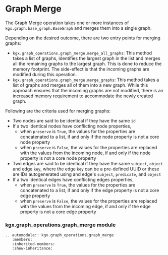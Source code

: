 # Graph Merge

The Graph Merge operation takes one or more instances of `kgx.graph.base_graph.BaseGraph` and 
merges them into a single graph.

Depending on the desired outcome, there are two entry points for merging graphs:
- `kgx.graph_operations.graph_merge.merge_all_graphs`: This method takes a list of graphs, identifies
the largest graph in the list and merges all the remaining graphs to the largest graph. This is done
to reduce the memory footprint. The side-effect is that the incoming graphs are modified during
this operation.
- `kgx.graph_operations.graph_merge.merge_graphs`: This method takes a list of graphs and merges all
of them into a new graph. While this approach ensures that the incoming graphs are not modified, there
is an increased memory requirement to accommodate the newly created graph.


Following are the criteria used for merging graphs:
- Two nodes are said to be identical if they have the same `id`
- If a two identical nodes have conflicting node properties,
    - when `preserve` is `True`, the values for the properties are concatenated to a list, if and only
     if the node property is not a core node property
    - when `preserve` is `False`, the values for the properties are replaced with the values from the
    incoming node, if and only if the node property is not a core node property
- Two edges are said to be identical if they have the same `subject`, `object` and edge `key`, where 
the edge `key` can be a pre-defined UUID or these are IDs autogenerated using and edge's `subject`,
`predicate`, and `object`
- If a two identical edges have conflicting edges properties,
    - when `preserve` is `True`, the values for the properties are concatenated to a list, if and only
     if the edge property is not a core edge property
    - when `preserve` is `False`, the values for the properties are replaced with the values from the
    incoming edge, if and only if the edge property is not a core edge property


### kgx.graph_operations.graph_merge module

```eval_rst
.. automodule:: kgx.graph_operations.graph_merge
   :members:
   :inherited-members:
   :show-inheritance:
```
